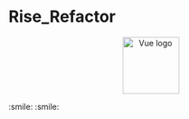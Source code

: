 # Rise_Refactor
<p align="center"><a href="https://vuejs.org" target="_blank">
  <img width="100" src="http://www.swu-rise.net.cn/images/logo.png" alt="Vue logo"></a></p>
:smile:
:smile:
